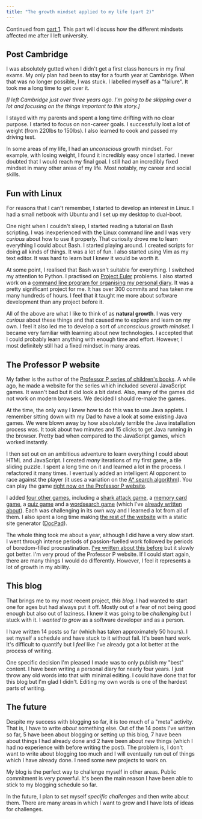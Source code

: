 ```yaml
---
title: "The growth mindset applied to my life (part 2)"
---
```


Continued from [part 1](/the-growth-mindset-applied-to-my-life-part-1/). This part will discuss how the different mindsets affected me after I left university.


## Post Cambridge

I was absolutely gutted when I didn't get a first class honours in my final exams. My *only* plan had been to stay for a fourth year at Cambridge. When that was no longer possible, I was stuck. I labelled myself as a "failure". It took me a long time to get over it. 

*[I left Cambridge just over three years ago. I'm going to be skipping over a lot and focusing on the things important to this story.]*

I stayed with my parents and spent a long time drifting with no clear purpose. I started to focus on non-career goals. I successfully lost a lot of weight (from 220lbs to 150lbs). I also learned to cook and passed my driving test. 

In some areas of my life, I had an *unconscious* growth mindset. For example, with losing weight, I found it incredibly easy once I started. I never doubted that I would reach my final goal. I still had an incredibly fixed mindset in many other areas of my life. Most notably, my career and social skills. 

## Fun with Linux

For reasons that I can't remember, I started to develop an interest in Linux. I had a small netbook with Ubuntu and I set up my desktop to dual-boot. 

One night when I couldn't sleep, I started reading a tutorial on Bash scripting. I was inexperienced with the Linux command line and I was very *curious* about how to use it properly. That curiosity drove me to learn everything I could about Bash. I started playing around. I created scripts for doing all kinds of things. It was a lot of fun. I also started using Vim as my text editor. It was hard to learn but I knew it would be worth it. 

At some point, I realised that Bash wasn't suitable for everything. I switched my attention to Python. I practised on [Project Euler](https://projecteuler.net/) problems. I also started work on a [command line program for organising my personal diary](/lessons-learned-from-a-three-year-programming-project-part-1/). It was a pretty significant project for me. It has over 300 commits and has taken me many hundreds of hours. I feel that it taught me more about software development than any project before it.

All of the above are what I like to think of as **natural growth**. I was very *curious* about these things and that caused me to explore and learn on my own. I feel it also led me to develop a sort of *unconscious growth mindset*. I became very familiar with learning about new technologies. I accepted that I could probably learn anything with enough time and effort. However, I most definitely still had a fixed mindset in many areas.

## The Professor P website

My father is the author of the [Professor P series of children's books](http://professorp.co.uk/books/). A while ago, he made a website for the series which included several JavaScript games. It wasn't bad but it did look a bit dated. Also, many of the games did not work on modern browsers. We decided I should re-make the games. 

At the time, the only way I knew how to do this was to use Java applets. I remember sitting down with my Dad to have a look at some existing Java games. We were blown away by how absolutely terrible the Java installation process was. It took about two minutes and 15 clicks to get Java running in the browser. Pretty bad when compared to the JavaScript games, which worked instantly.

I then set out on an ambitious adventure to learn everything I could about HTML and JavaScript. I created *many* iterations of my first game, a tile sliding puzzle. I spent a long time on it and learned a lot in the process. I refactored it many times. I eventually added an intelligent AI opponent to race against the player (it uses a variation on the [A* search algorithm](http://en.wikipedia.org/wiki/A*_search_algorithm)). You can play the game [right now on the Professor P website](http://professorp.co.uk/games/shuffle/). 

I added [four other games](http://professorp.co.uk/games/), including a [shark attack game](http://professorp.co.uk/games/sharkattack/), a [memory card game](http://professorp.co.uk/games/memory/), a [quiz game](http://professorp.co.uk/games/quiz/) and a [wordsearch game](http://professorp.co.uk/games/wordsearch/) (which I've [already written about](/wordsearch-game/)). Each was challenging in its own way and I learned a lot from all of them. I also spent a long time making [the rest of the website](http://professorp.co.uk/) with a static site generator ([DocPad](http://docpad.org/)). 

The whole thing took me about a year, although I did have a very slow start. I went through intense periods of passion-fuelled work followed by periods of boredom-filled procrastination. [I've written about this before](/the-pomodoro-technique-what-i-wish-id-known/) but it slowly got better. I'm very proud of the Professor P website. If I could start again, there are many things I would do differently. However, I feel it represents a lot of growth in my ability. 

## This blog

That brings me to my most recent project, *this blog*. I had wanted to start one for ages but had always put it off. Mostly out of a fear of not being good enough but also out of laziness. I knew it was going to be *challenging* but I stuck with it. I *wanted to grow* as a software developer and as a person. 

I have written 14 posts so far (which has taken approximately 50 hours). I set myself a schedule and have stuck to it without fail. It's been hard work. It's difficult to quantify but I *feel* like I've already got a lot better at the process of writing. 

One specific decision I'm pleased I made was to only publish my "best" content. I have been writing a personal diary for nearly four years. I just throw any old words into that with minimal editing. I could have done that for this blog but I'm glad I didn't. Editing my own words is one of the hardest parts of writing. 

## The future

Despite my success with blogging so far, it is too much of a "meta" activity. That is, I have to write *about* something else. Out of the 14 posts I've written so far, 5 have been about blogging or setting up this blog, 7 have been about things I had already done and 2 have been about *new* things (which I had no experience with before writing the post). The problem is, I don't want to write about blogging too much and I will eventually run out of things which I have already done. I need some new projects to work on. 

My blog is the perfect way to challenge myself in other areas. Public commitment is very powerful. It's been the main reason I have been able to stick to my blogging schedule so far. 

In the future, I plan to set myself *specific challenges* and then write about them. There are many areas in which I want to grow and I have lots of ideas for challenges. 
